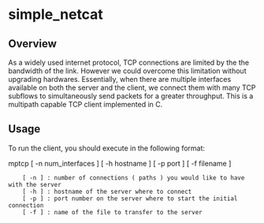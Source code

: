# simple_netcat

## Overview

As a widely used internet protocol, TCP connections are limited by the the bandwidth of the link. However we could overcome this limitation without upgrading hardwares. Essentially, when there are multiple interfaces available on both the server and the client, we connect them with many TCP  subflows to simultaneously send packets for a greater throughput. This is a multipath capable TCP client implemented in C. 

## Usage

To run the client, you should execute in the following format:
        
mptcp [ -n num_interfaces ] [ -h hostname ] [ -p port ] [ -f filename ]
        
        [ -n ] : number of connections ( paths ) you would like to have with the server
        [ -h ] : hostname of the server where to connect
        [ -p ] : port number on the server where to start the initial connection
        [ -f ] : name of the file to transfer to the server
